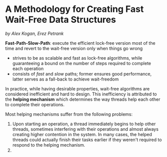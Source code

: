 # A Methodology for Creating Fast Wait-Free Data Structures
*by Alex Kogan, Erez Petrank*

**Fast-Path-Slow-Path**: execute the efficient lock-free version most of the time and revert to the wait-free version only when things go wrong
* strives to be as scalable and fast as lock-free algorithms, while guaranteeing a bound on the number of steps required to complete each operation
* consists of *fast* and *slow* paths; former ensures good performance, latter serves as a fall-back to achieve wait-freedom

In practice, while having desirable properties, wait-free algorithms are considered inefficient and hard to design. This inefficiency is attributed to the **helping mechanism** which determines the way threads help each other to complete their operations.

Most helping mechanisms suffer from the following problems:
1. Upon starting an operation, a thread immediately begins to help other threads, sometimes interfering with their operations and almost always creating higher contention in the system. In many cases, the helped threads could actually finish their tasks earlier if they weren't required to respond to the helping mechanism.
2. 
